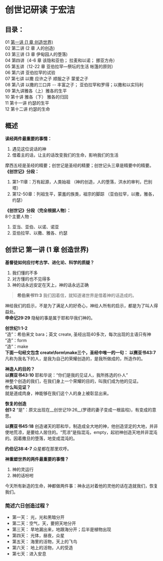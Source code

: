 # 创世记研读 于宏洁
## 目录： 
01 [第一讲 (1 章 创造世界)](创世记-第一讲-1-章-创造世界)   
02 第二讲 (2 章 人的创造)   
03 第三讲 (3 章 伊甸园人的堕落)   
04 第四讲（4-6 章 该隐和亚伯； 拉麦和以诺； 挪亚方舟）   
05 第五讲（12-22 章 亚伯拉罕—祭坛的生活 帐篷的原则）   
06 第六讲 亚伯拉罕的试验   
07 第七讲 以撒 应许之子 顺服之子 蒙爱之子   
08 第八讲 以撒的三口井 -- 丰富之子； 亚伯拉罕和罗得；以撒和以实玛利   
09 第九讲雅各（上）雅各的生平   
10 第十讲 雅各（下） 雅各的归回   
11 第十一讲 约瑟的生平   
12 第十二讲 约瑟的生命  
## 概述
**读经两件最重要的事情：**  
1. 遇见这位说话的神
2. 借着主的话，让主的话改变我们的生命，影响我们的生活

摩西五经是圣经的精要；创世记是圣经的精要；创世记头三章是精要中的精要。  
**《创世记》分段：**  
1. 第1-11章：万有起源，人类始祖 （神的创造，人的堕落，洪水的审判，巴别塔）
2. 第12-50章：列祖生平，蒙羞的族类，祖宗的脚踪 （亚伯拉罕，以撒，雅各，约瑟）

**《创世记》分段（完全根据人物）：**  
8个主要人物：  
1. 亚当、亚伯、以诺、诺亚
2. 亚伯拉罕、以撒、雅各、约瑟
## 创世记 第一讲 (1 章 创造世界)

**基督徒如何应付考古学、进化论、科学的质疑？**
1. 我们懂的不多
2. 对方懂的也不见得多
3. 神的话永远安定在天上，神的话永远正确

>**希伯来书11:3** 我们因着信，就知道诸世界是借着神的话造成的。

神给我们的启示，不是为了满足人的好奇心，神给人所有的启示，都是为了叫人得益处。  
**申命记29:29** 隐秘的事是属于耶和华我们神的。

**创世纪1:1-2**  
“造”：希伯来文 bara；英文 create, 圣经出现40多次，每次出现的主语只有神  
“造”：form  
“造”：make  
**下面一句经文包含 create\form\make三个，圣经中唯一的一句：**
**以赛亚书43:7** 凡称为我名下的人，是我为自己的荣耀创造的，是我所做成的，所造作的。

**神造人的目的？**  
__以赛亚书43:10__ 耶和华说：“你们是我的见证人，我所拣选的仆人”  
神整个创造的我们，在我们身上一个荣耀的目的，叫我们成为他的见证。  
**什么叫见证？**  
就是道成肉身，神能够在我们这个人的身上被彰显出来。  

**恢复的创造**  
**创1:2** “是”：原文出现在__创世记19:26__(罗德的妻子变成一根盐柱)，有变成的意思。

__以赛亚书45:18__ 创造诸天的耶和华，制造成全大地的神，他创造坚定的大地，并非使地荒凉，是要给人居住的。“荒凉”是指混沌，empty，起初神创造天地并非混沌的。因着撒旦的堕落，地变成混沌的。

__约伯记38:4-7__ 众星都在那里欢呼。

**神重塑世界的两件最重要的事情？**  
1. 神的灵运行
2. 神的话吩咐

今天所有新造的生命，神都做两件事：神永远对着他的灵他的话在造就我们，恢复我们。

### 简述六日创造过程？
- 第一天： 光，光和黑暗分开
- 第二天：空气，天，要把天地分开
- 第三天： 旱地漏出来，地跟海分开；后半是植物出现
- 第四天： 光体，昼夜，众星
- 第五天： 海里的活物，天上的飞鸟
- 第六天： 地上的活物，人的受造
- 第七天：进入安息